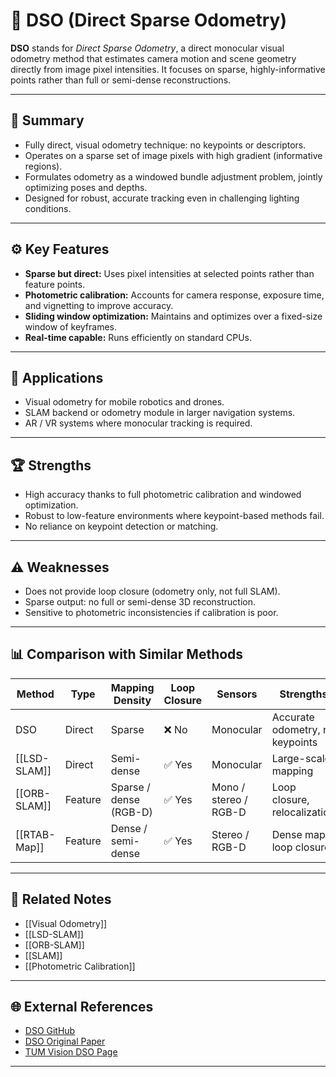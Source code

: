 # 🎥 DSO (Direct Sparse Odometry)

**DSO** stands for *Direct Sparse Odometry*, a direct monocular visual odometry method that estimates camera motion and scene geometry directly from image pixel intensities. It focuses on sparse, highly-informative points rather than full or semi-dense reconstructions.

---

## 🧠 Summary

- Fully direct, visual odometry technique: no keypoints or descriptors.
- Operates on a sparse set of image pixels with high gradient (informative regions).
- Formulates odometry as a windowed bundle adjustment problem, jointly optimizing poses and depths.
- Designed for robust, accurate tracking even in challenging lighting conditions.

---

## ⚙️ Key Features

- **Sparse but direct:** Uses pixel intensities at selected points rather than feature points.
- **Photometric calibration:** Accounts for camera response, exposure time, and vignetting to improve accuracy.
- **Sliding window optimization:** Maintains and optimizes over a fixed-size window of keyframes.
- **Real-time capable:** Runs efficiently on standard CPUs.

---

## 🚀 Applications

- Visual odometry for mobile robotics and drones.
- SLAM backend or odometry module in larger navigation systems.
- AR / VR systems where monocular tracking is required.

---

## 🏆 Strengths

- High accuracy thanks to full photometric calibration and windowed optimization.
- Robust to low-feature environments where keypoint-based methods fail.
- No reliance on keypoint detection or matching.

---

## ⚠️ Weaknesses

- Does not provide loop closure (odometry only, not full SLAM).
- Sparse output: no full or semi-dense 3D reconstruction.
- Sensitive to photometric inconsistencies if calibration is poor.

---

## 📊 Comparison with Similar Methods

| Method         | Type   | Mapping Density | Loop Closure | Sensors | Strengths | Weaknesses |
|----------------|--------|----------------|--------------|---------|-----------|------------|
| DSO            | Direct | Sparse          | ❌ No         | Monocular | Accurate odometry, no keypoints | No loop closure, sparse |
| [[LSD-SLAM]]   | Direct | Semi-dense      | ✅ Yes        | Monocular | Large-scale mapping | Sensitive to texture loss |
| [[ORB-SLAM]]   | Feature | Sparse / dense (RGB-D) | ✅ Yes | Mono / stereo / RGB-D | Loop closure, relocalization | Needs good features |
| [[RTAB-Map]]   | Feature | Dense / semi-dense | ✅ Yes | Stereo / RGB-D | Dense maps, loop closure | Higher compute load |

---

## 🔗 Related Notes

- [[Visual Odometry]]
- [[LSD-SLAM]]
- [[ORB-SLAM]]
- [[SLAM]]
- [[Photometric Calibration]]

---

## 🌐 External References

- [DSO GitHub](https://github.com/JakobEngel/dso)
- [DSO Original Paper](https://vision.in.tum.de/_media/spezial/bib/engel2016dso.pdf)
- [TUM Vision DSO Page](https://vision.in.tum.de/research/vslam/dso)

---
